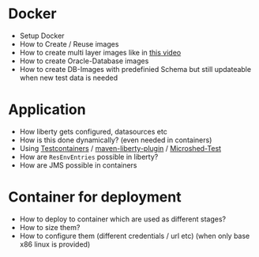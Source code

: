 # Docker

* Setup Docker
* How to Create / Reuse images
* How to create multi layer images like in [this video](https://developers.redhat.com/commit-to-excellence-java-in-containers/?sc_cid=7013a000002DTukAAG)
* How to create Oracle-Database images
* How to create DB-Images with predefinied Schema but still updateable when new test data is needed

# Application

* How liberty gets configured, datasources etc
* How is this done dynamically? (even needed in containers)
* Using [Testcontainers](https://www.testcontainers.org/) / [maven-liberty-plugin](https://github.com/OpenLiberty/ci.maven) / [Microshed-Test](https://openliberty.io/guides/microshed-testing.html)
* How are `ResEnvEntries` possible in liberty?
* How are JMS possible in containers

# Container for deployment

* How to deploy to container which are used as different stages?
* How to size them?
* How to configure them (different credentials / url etc) (when only base x86 linux is provided)
  
